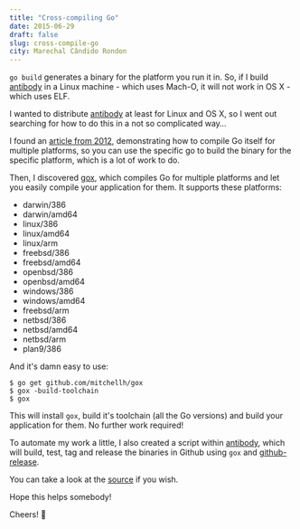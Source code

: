 ```yaml
---
title: "Cross-compiling Go"
date: 2015-06-29
draft: false
slug: cross-compile-go
city: Marechal Cândido Rondon
---
```


`go build` generates a binary for the platform you run it in. So, if I build [antibody](https://github.com/caarlos0/antibody) in a Linux machine - which uses Mach-O, it will not work in OS X - which uses ELF.

I wanted to distribute [antibody](https://github.com/caarlos0/antibody) at least for Linux and OS X, so I went out searching for how to do this in a not so complicated way…

I found an [article from 2012](http://solovyov.net/en/2012/cross-compiling-go/), demonstrating how to compile Go itself for multiple platforms, so you can use the specific go to build the binary for the specific platform, which is a lot of work to do.

Then, I discovered [gox](https://github.com/mitchellh/gox), which compiles Go for multiple platforms and let you easily compile your application for them. It supports these platforms:

- darwin/386
- darwin/amd64
- linux/386
- linux/amd64
- linux/arm
- freebsd/386
- freebsd/amd64
- openbsd/386
- openbsd/amd64
- windows/386
- windows/amd64
- freebsd/arm
- netbsd/386
- netbsd/amd64
- netbsd/arm
- plan9/386

And it's damn easy to use:

```shell
$ go get github.com/mitchellh/gox
$ gox -build-toolchain
$ gox
```

This will install `gox`, build it's toolchain (all the Go versions) and build your application for them. No further work required!

To automate my work a little, I also created a script within [antibody](https://github.com/caarlos0/antibody), which will build, test, tag and release the binaries in Github using `gox` and [github-release](http://github.com/aktau/github-release). 

You can take a look at the [source](https://github.com/caarlos0/go-releaser/blob/81e3ceb54d321676afcba7d23e9a02a5682ed0f5/release) if you wish.

Hope this helps somebody!

Cheers! 🍻